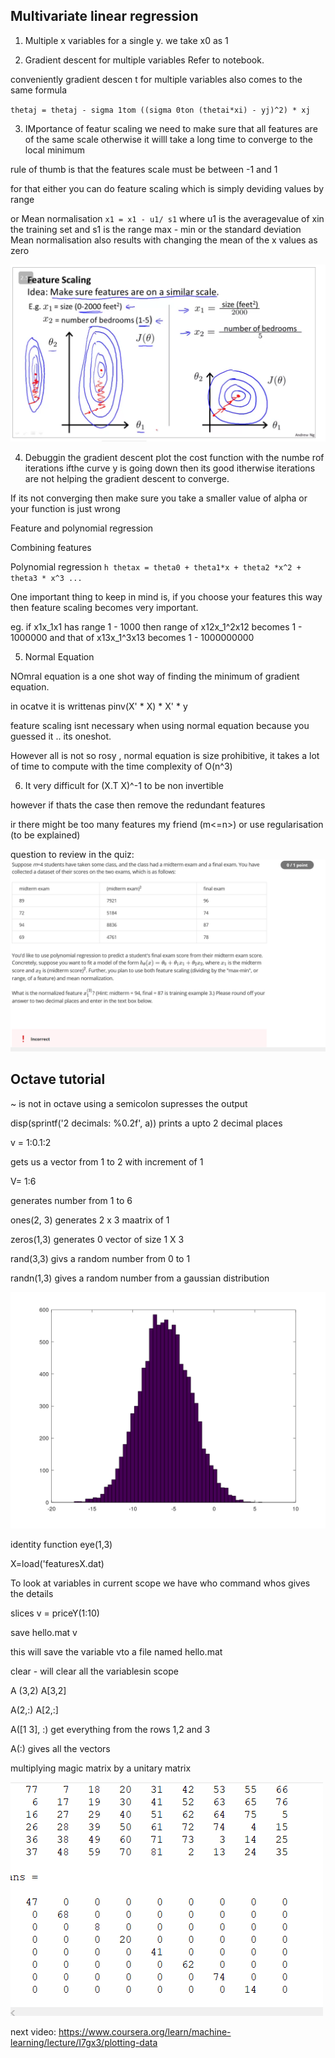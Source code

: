 ## Multivariate  linear regression

1. Multiple x variables for a single y.
we take x0 as 1

2. Gradient descent for multiple variables
Refer to notebook.

conveniently gradient descen t for multiple variables also comes to the same formula

`thetaj = thetaj - sigma 1tom ((sigma 0ton (thetai*xi) - yj)^2) * xj`


3. IMportance of featur scaling we need to make sure that all features are of the same scale otherwise it willl take a long time to converge to the local minimum

rule of thumb is that the features scale must be between -1 and 1

for that either you can  do feature scaling which is simply deviding values by range

or Mean normalisation 
`x1 = x1 - u1/ s1`
where u1 is the averagevalue of xin the training set
and s1 is the range max - min or the standard deviation
 Mean normalisation also results with changing the mean of the x values as zero

 ![](feature_scaling.png)


4. Debuggin the gradient descent 
plot the cost function with the numbe rof iterations
ifthe curve y is going down then its good itherwise iterations are not helping the gradient descent to converge.

If its not converging then make sure you take a smaller value of alpha or your function is just wrong

Feature and polynomial regression

Combining features 

Polynomial regression
`h thetax = theta0 + theta1*x + theta2 *x^2 + theta3 * x^3 ...`

One important thing to keep in mind is, if you choose your features this way then feature scaling becomes very important.

eg. if x1x_1x1​ has range 1 - 1000 then range of x12x_1^2x12​ becomes 1 - 1000000 and that of x13x_1^3x13​ becomes 1 - 1000000000

5. Normal Equation

NOmral equation is a one shot way  of finding the minimum of gradient equation.

in ocatve it is writtenas pinv(X' * X) * X' * y

feature scaling isnt necessary when using normal equation
because you guessed it .. its oneshot.

However all is not so rosy , normal equation is size prohibitive, it takes a lot of time to compute with the  time complexity of O(n^3)

6. It very difficult for (X.T X)^-1 to be non invertible

however if thats the case then remove the redundant features

ir there might be too many features my friend (m<=n>)
or use regularisation (to be explained)

question to review in the quiz:
![](question_linear_regression.png)

## Octave tutorial

~ is not in octave
using  a semicolon supresses the output

disp(sprintf('2 decimals: %0.2f', a))
prints a upto 2 decimal places

v = 1:0.1:2 

gets us a vector from 1 to 2 with increment of 1

V= 1:6 

generates number from 1 to 6

ones(2, 3)
generates 2 x 3 maatrix of 1

zeros(1,3)
generates 0 vector of size 1 X 3

rand(3,3)
givs a random number from 0 to 1

randn(1,3) 
gives a random number from a gaussian distribution

![](histogram_over_gaussian.png)

identity function
eye(1,3)

X=load('featuresX.dat)

To look at variables in current scope we have 
who command
whos gives the details

slices
v = priceY(1:10)

save hello.mat v

this will save the variable vto a file named hello.mat

clear - will clear all the variablesin scope

A (3,2)
A[3,2]

A(2,:)
A[2,:]

A([1 3],  :)
get everything from the rows 1,2 and 3

A(:)
gives all the vectors

multiplying magic matrix by a unitary matrix

![](mul_magic.png)

next video:
https://www.coursera.org/learn/machine-learning/lecture/I7gx3/plotting-data

